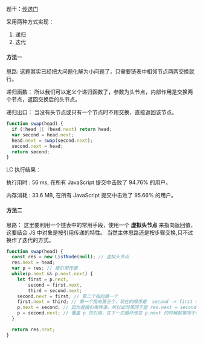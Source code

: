 题干：[传送门](https://leetcode-cn.com/problems/swap-nodes-in-pairs/)

采用两种方式实现：
1. 递归
2. 迭代

#### 方法一
思路: 这题其实已经把大问题化解为小问题了，只需要链表中相邻节点两两交换就行。

递归函数： 所以我们可以定义个递归函数了，参数为头节点，内部作用是交换两个节点，返回交换后的头节点。

递归出口： 当没有头节点或只有一个节点时不用交换，直接返回该节点。

```js
function swap(head) {
  if (!head || !head.next) return head;
  var second = head.next;
  head.next = swap(second.next);
  second.next = head;
  return second;
}
```
LC 执行结果：

执行用时 : 56 ms, 在所有 JavaScript 提交中击败了 94.76% 的用户。

内存消耗 : 33.6 MB, 在所有 JavaScript 提交中击败了 95.66% 的用户。

#### 方法二
思路： 这里要利用一个链表中的常用手段，使用一个 **虚拟头节点** 来指向返回值，这要结合 JS 中对象是按引用传递的特性。
当然主体思路还是按步骤交换,只不过换作了迭代的方式。

```js
function swap(head) {
  const res = new ListNode(null); // 虚拟头节点
  res.next = head;
  var p = res; // 按引用传递
  while(p.next && p.next.next) {
    let first = p.next,
        second = first.next,
        third = second.next;
    second.next = first; // 第二个指向第一个
    first.next = third; // 第一个指向第三个，现在的顺序是  second -> first > third -> ...
    p.next = second; // 因为是按引用传递，所以此时等同于是 res.next = second; 也就是让 res 指向 second。
    p = second.next; // 覆盖 p 的引用，在下一次循环改变 p.next 的时候就等同于改变的是 second.next.next = xxx ;
  }

  return res.next;
}
```

